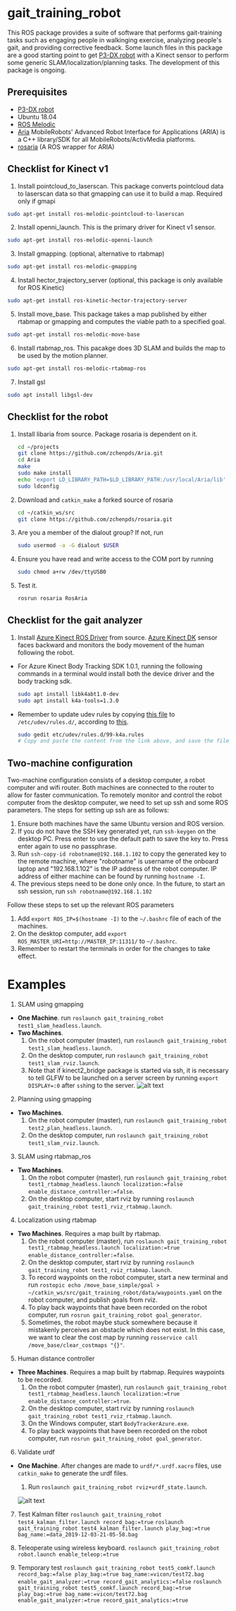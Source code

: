 # gait_training_robot
This ROS package provides a suite of software that performs gait-training tasks such as engaging people in walkinging exercise, analyzing people's gait, and providing corrective feedback. Some launch files in this package are a good starting point to get [P3-DX robot](https://www.generationrobots.com/media/Pioneer3DX-P3DX-RevA.pdf) with a Kinect sensor to perform some generic SLAM/localization/planning tasks. The development of this package is ongoing.

## Prerequisites
- [P3-DX robot](https://www.generationrobots.com/media/Pioneer3DX-P3DX-RevA.pdf)
- Ubuntu 18.04
- [ROS Melodic](http://wiki.ros.org/melodic/Installation/Ubuntu)
- [Aria](https://github.com/zchenpds/Aria.git) MobileRobots' Advanced Robot Interface for Applications (ARIA) is a C++ library/SDK for all MobileRobots/ActivMedia platforms.
- [rosaria](https://github.com/amor-ros-pkg/rosaria) (A ROS wrapper for ARIA)

## Checklist for Kinect v1
1. Install pointcloud_to_laserscan. This package converts pointcloud data to laserscan data so that gmapping can use it to build a map. Required only if gmapi
  ```bash
  sudo apt-get install ros-melodic-pointcloud-to-laserscan
  ```
2. Install openni_launch. This is the primary driver for Kinect v1 sensor.
  ```bash
  sudo apt-get install ros-melodic-openni-launch
  ```
3. Install gmapping. (optional, alternative to rtabmap)
  ```bash
  sudo apt-get install ros-melodic-gmapping
  ```
4. Install hector_trajectory_server (optional, this package is only available for ROS Kinetic)
  ```bash
  sudo apt-get install ros-kinetic-hector-trajectory-server
  ```
5. Install move_base. This package takes a map published by either rtabmap or gmapping and computes the viable path to a specified goal.
  ```bash
  sudo apt-get install ros-melodic-move-base
  ```
6. Install rtabmap_ros. This pacakge does 3D SLAM and builds the map to be used by the motion planner.
  ```bash
  sudo apt-get install ros-melodic-rtabmap-ros
  ```
7. Install gsl
  ```bash
  sudo apt install libgsl-dev
  ```

## Checklist for the robot
1. Install libaria from source. Package rosaria is dependent on it.
   ```bash
   cd ~/projects
   git clone https://github.com/zchenpds/Aria.git
   cd Aria
   make
   sudo make install
   echo 'export LD_LIBRARY_PATH=$LD_LIBRARY_PATH:/usr/local/Aria/lib' >> ~/.bashrc
   sudo ldconfig
   ```
2. Download and `catkin_make` a forked source of rosaria
   ```bash
   cd ~/catkin_ws/src
   git clone https://github.com/zchenpds/rosaria.git
   ```
3. Are you a member of the dialout group? If not, run 
   ```bash
   sudo usermod -a -G dialout $USER 
   ```
4. Ensure you have read and write access to the COM port by running 
   ```bash
   sudo chmod a+rw /dev/ttyUSB0
   ```
5. Test it. 
   ```bash
   rosrun rosaria RosAria
   ```

## Checklist for the gait analyzer
1. Install [Azure Kinect ROS Driver](https://github.com/microsoft/Azure_Kinect_ROS_Driver) from source. [Azure Kinect DK](https://docs.microsoft.com/en-us/azure/Kinect-dk/) sensor faces backward and monitors the body movement of the human following the robot.
  - For Azure Kinect Body Tracking SDK 1.0.1, running the following commands in a terminal would install both the device driver and the body tracking sdk.
    ```bash
    sudo apt install libk4abt1.0-dev
    sudo apt install k4a-tools=1.3.0
    ```
  - Remember to update udev rules by copying [this file](https://github.com/microsoft/Azure-Kinect-Sensor-SDK/blob/release/1.4.x/scripts/99-k4a.rules) to `/etc/udev/rules.d/`, according to [this](https://github.com/microsoft/Azure-Kinect-Sensor-SDK/blob/release/1.4.x/docs/usage.md#linux-device-setup).
    ```bash
    sudo gedit etc/udev/rules.d/99-k4a.rules
    # Copy and paste the content from the link above, and save the file.
    ```

## Two-machine configuration
Two-machine configuration consists of a desktop computer, a robot computer and wifi router. Both machines are connected to the router to allow for faster communication. To remotely monitor and control the robot computer from the desktop computer, we need to set up ssh and some ROS parameters. The steps for setting up ssh are as follows:
1. Ensure both machines have the same Ubuntu version and ROS version.
1. If you do not have the SSH key generated yet, run `ssh-keygen` on the desktop PC. Press enter to use the default path to save the key to. Press enter again to use no passphrase.
1. Run `ssh-copy-id robotname@192.168.1.102` to copy the generated key to the remote machine, where "robotname" is username of the onboard laptop and "192.168.1.102" is the IP address of the robot computer. IP address of either machine can be found by running `hostname -I`.
1. The previous steps need to be done only once. In the future, to start an ssh session, run `ssh robotname@192.168.1.102`

Follow these steps to set up the relevant ROS parameters
1. Add `export ROS_IP=$(hostname -I)` to the  `~/.bashrc` file of each of the machines.
1. On the desktop computer, add `export ROS_MASTER_URI=http://MASTER_IP:11311/` to `~/.bashrc`.
1. Remember to restart the terminals in order for the changes to take effect.

# Examples

1. SLAM using gmapping
  - **One Machine**. run `roslaunch gait_training_robot test1_slam_headless.launch`.
  - **Two Machines**. 
    1. On the robot computer (master), run `roslaunch gait_training_robot test1_slam_headless.launch`.
    2. On the desktop computer, run `roslaunch gait_training_robot test1_slam_rviz.launch`.
    3. Note that if kinect2_bridge package is started via ssh, it is necessary to tell GLFW to be launched on a server screen by running `export DISPLAY=:0` after `ssh`ing to the server.
    ![alt text](images/screenshot1.png)

2. Planning using gmapping
  - **Two Machines**.
    1. On the robot computer (master), run `roslaunch gait_training_robot test2_plan_headless.launch`.
    2. On the desktop computer, run `roslaunch gait_training_robot test1_slam_rviz.launch`.

3. SLAM using rtabmap_ros
  - **Two Machines**.
    1. On the robot computer (master), run `roslaunch gait_training_robot test1_rtabmap_headless.launch localization:=false enable_distance_controller:=false`.
    2. On the desktop computer, start rviz by running `roslaunch gait_training_robot test1_rviz_rtabmap.launch`.
4. Localization using rtabmap
  - **Two Machines**. Requires a map built by rtabmap.
    1. On the robot computer (master), run `roslaunch gait_training_robot test1_rtabmap_headless.launch localization:=true enable_distance_controller:=false`.
    2. On the desktop computer, start rviz by running `roslaunch gait_training_robot test1_rviz_rtabmap.launch`.
    3. To record waypoints on the robot computer, start a new terminal and run `rostopic echo /move_base_simple/goal > ~/catkin_ws/src/gait_training_robot/data/waypoints.yaml` on the robot computer, and publish goals from rviz. 
    4. To play back waypoints that have been recorded on the robot computer, run `rosrun gait_training_robot goal_generator`.
    5. Sometimes, the robot maybe stuck somewhere because it mistakenly perceives an obstacle which does not exist. In this case, we want to clear the cost map by running `rosservice call /move_base/clear_costmaps "{}"`.
5. Human distance controller
  - **Three Machines**. Requires a map built by rtabmap. Requires waypoints to be recorded.
    1. On the robot computer (master), run `roslaunch gait_training_robot test1_rtabmap_headless.launch localization:=true enable_distance_controller:=true`.
    2. On the desktop computer, start rviz by running `roslaunch gait_training_robot test1_rviz_rtabmap.launch`.
    3. On the Windows computer, start `BodyTrackerAzure.exe`.
    4. To play back waypoints that have been recorded on the robot computer, run `rosrun gait_training_robot goal_generator`.
6. Validate urdf
  - **One Machine**. After changes are made to `urdf/*.urdf.xacro` files, use `catkin_make` to generate the urdf files.
    1. Run `roslaunch gait_training_robot rviz+urdf_state.launch`.
    
    ![alt text](images/screenshot2.png)

7. Test Kalman filter
  `roslaunch gait_training_robot test4_kalman_filter.launch record_bag:=true`
  `roslaunch gait_training_robot test4_kalman_filter.launch play_bag:=true bag_name:=data_2019-12-03-21-05-58.bag`

8. Teleoperate using wireless keyboard.
  `roslaunch gait_training_robot robot.launch enable_teleop:=true`
  
9. Temporary test
  `roslaunch gait_training_robot test5_comkf.launch record_bag:=false play_bag:=true bag_name:=vicon/test72.bag enable_gait_analyzer:=true record_gait_analytics:=false`
  `roslaunch gait_training_robot test5_comkf.launch record_bag:=true play_bag:=true bag_name:=vicon/test72.bag enable_gait_analyzer:=true record_gait_analytics:=true`